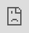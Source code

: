 ```yaml
---
title: "Where is Eureka Oregon?"
description: ""
date: 2022-10-27
categories: 
tags: 
thumbnail: https://tse1.mm.bing.net/th?q=Where%20Is%20Eureka%20Oregon%3F&w=800&h=500&c=1&rs=1
author: "Osgood"
showToc: true
TocOpen: true
draft: false
hidemeta: false
comments: false
disableHLJS: true # to disable highlightjs
disableShare: false
disableHLJS: false
hideSummary: false
searchHidden: true
ShowReadingTime: true
ShowBreadCrumbs: true
ShowPostNavLinks: true
ShowWordCount: true
ShowRssButtonInSectionTermList: true
UseHugoToc: false
ShowShareButtons: true
---
```


<center>
	<img src="https://tse1.mm.bing.net/th?q=Where%20Is%20Eureka%20Oregon%3F&w=800&h=500&c=1&rs=1" alt="Where Is Eureka Oregon?" width="800" height="500" style="display: block; width: 100%; height: auto">
</center>

<p>Eureka Oregon is a small town located in the south-central region of the state. It is situated in the foothills of the Cascade Range and is surrounded by a number of beautiful lakes, rivers, and forests. The town is a popular destination for outdoor enthusiasts and has a rich history, making it a great place to visit. </p>

<p>Eureka Oregon is located in Lincoln County, about 40 miles northwest of Salem, the state capital. It is situated at the base of the Coast Range, about halfway between Portland and Eugene. Eureka is a small town, with a population of just over 2,000 people. It is home to a number of businesses and attractions, including a golf course, a museum, and several parks. The town is also home to a vibrant arts and culture scene, with a number of galleries and performance venues. </p>

<p>Eureka is a great place to experience the beauty of the Pacific Northwest. The town is situated in a region of the state that is known for its stunning views and outdoor activities. Visitors to the area can take part in a number of outdoor activities, including hiking, camping, fishing, and boating. The town is also home to a number of festivals and events throughout the year, including the Eureka Summer Festival and the Eureka Street Fair. </p>

<p>The town of Eureka is steeped in history. It was founded in 1871 and was originally part of the Oregon Trail. The town has a long history of logging, and it was once the center of the Oregon timber industry. Today, Eureka is known for its vibrant art and culture scene, as well as its commitment to preserving its history. </p>

<p>Eureka is a great place to visit and explore. The town is home to a number of interesting attractions, including the Eureka Historical Museum and the Eureka Street Fair. Visitors can also explore the town's many parks and trails, or take part in a number of outdoor activities. </p>

<h2>What are the Best Hotels in Eureka Oregon?</h2>

<p>Eureka Oregon is home to a number of great hotels. Visitors to the area can find a variety of accommodation options, ranging from budget-friendly motels to luxury resorts. Some of the best hotels in Eureka Oregon include the Best Western Eureka Inn, the Eureka Inn & Suites, and the Eureka Vacation Resort. </p>

<p>The Best Western Eureka Inn is a great option for visitors looking for a comfortable and affordable stay in Eureka. The hotel offers a variety of amenities, including an indoor pool, a fitness center, and a business center. Guests can also enjoy free Wi-Fi and complimentary breakfast. </p>

<p>The Eureka Inn & Suites is another great option for visitors to the area. The hotel offers a variety of rooms, ranging from standard rooms to suites. Guests can enjoy a variety of amenities, including an indoor pool, a fitness center, and a business center. The hotel also offers a complimentary breakfast and free Wi-Fi. </p>

<p>The Eureka Vacation Resort is a great option for visitors looking for a more luxurious stay. The resort offers a variety of rooms, ranging from standard rooms to luxury suites. Guests can enjoy a variety of amenities, including an indoor pool, a fitness center, and a business center. The resort also offers a complimentary breakfast and free Wi-Fi. </p>

<h2>What are the Best Restaurants in Eureka Oregon?</h2>

<p>Eureka Oregon is home to a number of great restaurants. Visitors to the area can find a variety of dining options, ranging from casual cafes to fine dining establishments. Some of the best restaurants in Eureka Oregon include the Old Town Pizza & Pub, the Eureka Grill, and the Flying Saucer Cafe. </p>

<p>The Old Town Pizza & Pub is a great option for visitors looking for a casual dining experience. The restaurant serves up a variety of pizzas, sandwiches, and salads. The restaurant also offers a full bar, with a selection of beers, wines, and cocktails. </p>

<p>The Eureka Grill is another great option for visitors looking for a more upscale dining experience. The restaurant serves up a variety of steaks, seafood, and pasta dishes. The restaurant also offers a full bar, with a selection of beers, wines, and cocktails. </p>

<p>The Flying Saucer Cafe is a great option for visitors looking for a unique dining experience. The restaurant serves up a variety of dishes, including pizza, salads, and sandwiches. The restaurant also offers a full bar, with a selection of beers, wines, and cocktails. </p>

<h2>What are the Best Things to Do in Eureka Oregon?</h2>

<p>Eureka Oregon is home to a number of great attractions. Visitors to the area can find a variety of activities, ranging from outdoor adventures to cultural experiences. Some of the best things to do in Eureka Oregon include exploring the town's history, visiting the Eureka Historical Museum, and enjoying the town's many parks and trails. </p>

<p>Exploring the town's history is a great way to get to know Eureka's past. Visitors can visit the Eureka Historical Museum, which offers a variety of exhibits and artifacts that tell the story of the town's past. The museum also offers guided tours and a range of educational programs. </p>

<p>Visiting the town's many parks and trails is another great way to experience Eureka's natural beauty. The town is home to a number of great parks and trails, including the Eureka Lake Trail and the Eureka River Trail. Visitors can also enjoy a variety of outdoor activities, such as fishing, boating, and hiking. </p>

<p>Eureka is also home to a vibrant arts and culture scene. Visitors can take part in a variety of cultural activities, including attending the Eureka Summer Festival and the Eureka Street Fair. The town is also home to a number of galleries and performance venues. </p>

<h2>Frequently Asked Questions</h2>

<h3>Where is Eureka Oregon located?</h3>

<p>Eureka Oregon is located in Lincoln County, about 40 miles northwest of Salem, the state capital. It is situated at the base of the Coast Range, about halfway between Portland and Eugene.</p>

<h3>What are the best hotels in Eureka Oregon?</h3>

<p>Some of the best hotels in Eureka Oregon include the Best Western Eureka Inn, the Eureka Inn & Suites, and the Eureka Vacation Resort.</p>

<h3>What are the best restaurants in Eureka Oregon?</h3>

<p>Some of the best restaurants in Eureka Oregon include the Old Town Pizza & Pub, the Eureka Grill, and the Flying Saucer Cafe.</p>

<h3>What are the best things to do in Eureka Oregon?</h3>

<p>Some of the best things to do in Eureka Oregon include exploring the town's history, visiting the Eureka Historical Museum, and enjoying the town's many parks and trails.</p>

<h3>What is the population of Eureka Oregon?</h3>

<p>Eureka Oregon has a population of just over 2,000 people.</p>

<h3>Is Eureka Oregon near the ocean?</h3>

<p>No, Eureka Oregon is not near the ocean. It is located in the foothills of the Cascade Range.</p>

<h3>What type of climate does Eureka Oregon have?</h3>

<p>Eureka Oregon has a maritime climate, with mild temperatures and moderate rainfall throughout the year.</p>

<h3>What is the Eureka Summer Festival?</h3>

<p>The Eureka Summer Festival is an annual event that takes place in Eureka Oregon. The festival features a variety of activities and performances, including music, art, and food.</p>

<h3>What is the Eureka Street Fair?</h3>

<p>The Eureka Street Fair is an annual event that takes place in Eureka Oregon. The fair features a variety of vendors and activities, including music, art, and food.</p>

<h3>What type of activities can visitors to Eureka Oregon enjoy?</h3>

<p>Visitors to Eureka Oregon can enjoy a variety of activities, including hiking, camping, fishing, boating, exploring the town's history, and attending festivals and events.</p>

<h3>What type of shopping is available in Eureka Oregon?</h3>

<p>Eureka Oregon is home to a variety of shops, ranging from antique stores to boutique shops. Visitors can also find a number of unique souvenirs and gifts.</p>

<h3>Are there any museums in Eureka Oregon?</

<div style="position: relative; padding-bottom: 56.25%; overflow: hidden"><iframe src="https://www.youtube.com/embed/c3dClvl0flA" frameborder="0" allow="accelerometer; autoplay; clipboard-write; encrypted-media; gyroscope; picture-in-picture; web-share" allowfullscreen style="position: absolute; top: 0; left: 0; width: 100%; height: 100%;"></iframe>
</div>